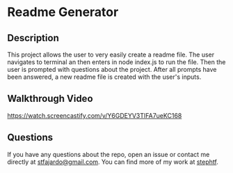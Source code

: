 # Readme Generator

## Description
This project allows the user to very easily create a readme file. The user navigates to terminal an then enters in node index.js to run the file. Then the user is prompted with questions about the project. After all prompts have been answered, a new readme file is created with the user's inputs. 

## Walkthrough Video 
https://watch.screencastify.com/v/Y6GDEYV3TIFA7ueKC168

## Questions 

If you have any questions about the repo, open an issue or contact me directly at stfajardo@gmail.com. You can find more of my work at [stephtf](https://github.com/stephtf/).


